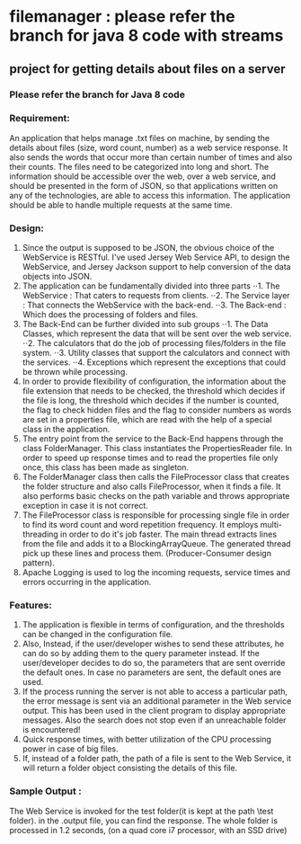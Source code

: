 # filemanager : please refer the branch for java 8 code with streams
## project for getting details about files on a server
### Please refer the branch for Java 8 code
### Requirement:
An application that helps manage .txt files on machine, by sending the details about files (size, word count, number)
as a web service response.
It also sends the words that occur more than certain number of times and also their counts.
The files need to be categorized into long and short.
The information should be accessible over the web, over a web service, and should be presented in the form of JSON, 
so that applications written on any of the technologies, are able to access this information.
The application should be able to handle multiple requests at the same time.

### Design:
1. Since the output is supposed to be JSON, the obvious choice of the WebService is RESTful.
	I've used Jersey Web Service API, to design the WebService, and Jersey Jackson support to help conversion of
	the data objects into JSON.
2. The application can be fundamentally divided into three parts
⋅⋅1. The WebService : That caters to requests from clients.
⋅⋅2. The Service layer : That connects the WebService with the back-end.
⋅⋅3. The Back-end : Which does the processing of folders and files.
3. The Back-End can be further divided into sub groups
⋅⋅1. The Data Classes, which represent the data that will be sent over the web service.
⋅⋅2. The calculators that do the job of processing files/folders in the file system.
⋅⋅3. Utility classes that support the calculators and connect with the services.
⋅⋅4. Exceptions which represent the exceptions that could be thrown while processing.
4. In order to provide flexibility of configuration, the information about the file extension that needs to be 	checked, the threshold which decides if the file is long, the threshold which decides if the number is counted,
	the flag to check hidden files and the flag to consider numbers as words are set in a properties file, which are
	read with the help of a special class in the application.
5. The entry point from the service to the Back-End happens through the class FolderManager. This class 	instantiates the PropertiesReader file. In order to speed up response times and to read the properties file only
	once, this class has been made as singleton.
6. The FolderManager class then calls the FileProcessor class that creates the folder structure and also calls 	FileProcessor, when it finds a file. It also performs basic checks on the path variable and throws appropriate 	exception in case it is not correct.
7. The FileProcessor class is responsible for processing  single file in order to find its word count and word 	repetition frequency. It employs multi-threading in order to do it's job faster. The main thread extracts lines
	from the file and adds it to a BlockingArrayQueue. The generated thread pick up these lines and process them.
	(Producer-Consumer design pattern).
8. Apache Logging is used to log the incoming requests, service times and errors occurring in the application.	
	
### Features:
1. The application is flexible in terms of configuration, and the thresholds can be changed in the configuration file.
2. Also, Instead, if the user/developer wishes to send these attributes, he can do so by adding them to the query 	parameter instead.
	If the user/developer decides to do so, the parameters that are sent override the default ones.
	In case no parameters are sent, the default ones are used.
3. If the process running the server is not able to access a particular path, the error message is sent via an 	additional parameter in the Web service output. This has been used in the client program to 
	display appropriate messages. Also the search does not stop even if an unreachable folder is encountered!
4. Quick response times, with better utilization of the CPU processing power in case of big files.
5. If, instead of a folder path, the path of a file is sent to the Web Service, it will return a folder object
	consisting the details of this file.
	
### Sample Output :
The Web Service is invoked for the test folder(it is kept at the path \test folder). in the .output file, you can find the response.
The whole folder is processed in 1.2 seconds, (on a quad core i7 processor, with an SSD drive)
